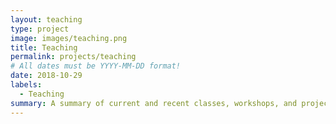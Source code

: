 ```yaml
---
layout: teaching
type: project
image: images/teaching.png
title: Teaching
permalink: projects/teaching
# All dates must be YYYY-MM-DD format!
date: 2018-10-29
labels:
  - Teaching
summary: A summary of current and recent classes, workshops, and projects that I have taught.
---
```



